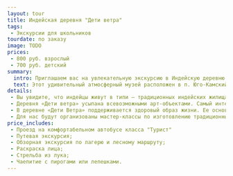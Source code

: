 ```yaml
---
layout: tour
title: Индейская деревня "Дети ветра"
tags:
 - Экскурсии для школьников
tourdate: по заказу
image: TODO
prices:
 - 800 руб. взрослый
 - 700 руб. детский
summary:
  intro: Приглашаем вас на увлекательную экскурсию в Индейскую деревню «Дети ветра».
  text: Этот удивительный атмосферный музей расположен в п. Юго-Камский, что в Пермском районе Пермского края. Вы имеете уникальную возможность почувствовать себя настоящим индейцем, каждая ваша минута пребывания в Индейской деревне будет наполнена свежим воздухом, творчеством и трудом.
details:
 - Вы увидите, что индейцы живут в типи – традиционных индейских жилищах. Для детей устроены небольшие вигвамы, а посередине деревни стоит главный шатер. Стоит заметить, что настоящий типи собирается без гвоздей, он состоит из брусьев, ткани, веревок, шишек. Конусовидное сооружение женщина из племени индейцев должна собирать за полчаса. Считается, что мужчина-индеец не должен заниматься такими «глупостями», как сборка типи или вигвама. Внутренне пространство типи довольно просторно, правильно разведенный очаг способен держать тепло в доме продолжительно долго. Инипи – традиционная индейская баня, очищение в ней скорее духовное, чем «физическое».
 - Деревня «Дети ветра» усыпана всевозможными арт-объектами. Самый интересный из них – солнечные часы. Чтобы узнать время, нужно встать в центр «на пятачок» и определить значение по тени. Временные отрезки обозначаются пенечками, которые украшены индейскими рунами, символизирующими дом, воду, воздух и пр. Коммуникации не обошли стороной индейскую деревню XXI века. Питьевая вода подается по деревянному водопроводу в виде выдолбленных желобов. Его начало берется с ручья на возвышенности.
 - В деревне «Дети Ветра» поддерживается здоровый образ жизни. Ее основатели используют природные ресурсы, улучшают окружающую среду, не употребляют «огненную воду» (алкоголь). Здесь запрещается сквернословить и вести себя агрессивно. При этом здесь пользуются современными гаджетами, а 3G в этом месте «уверенный», ведь от работы и забот никуда не деться.
 - Для нас будут организованы мастер-классы по изготовлению традиционных для индейцев предметов обихода или сувениров. Для этого используется дерево и глина. Любой желающий может пострелять из лука, попробовать себя в ремесле, пометать ножи. Самым смелым раскрасят лицо. В конце экскурсионной программы вас ожидает чаепитие с традиционными индейскими лепешками и пирогами.
price_includes:
 - Проезд на комфортабельном автобусе класса "Турист"
 - Путевая экскурсия;
 - Обзорная экскурсия по лагерю и лесному маршруту;
 - Раскраска лица;
 - Стрельба из лука;
 - Чаепитие с пирогами или лепешками.
---
```

